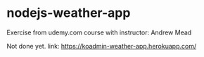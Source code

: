 # nodejs-weather-app
Exercise from udemy.com course with instructor: Andrew Mead


Not done yet.
link: https://koadmin-weather-app.herokuapp.com/
